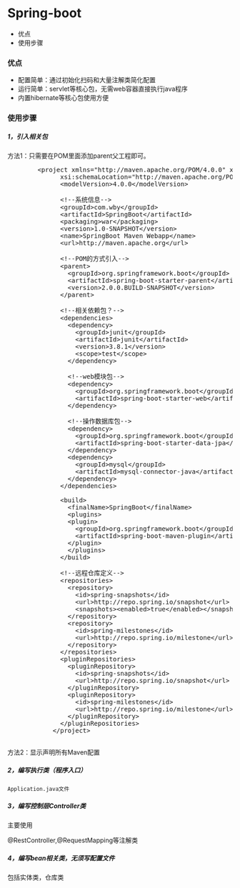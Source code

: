 # Spring-boot
* 优点
* 使用步骤
### 优点
 * 配置简单：通过初始化扫码和大量注解类简化配置
 * 运行简单：servlet等核心包，无需web容器直接执行java程序
 * 内置hibernate等核心包使用方便
 ### 使用步骤
 ##### 1，引入相关包
 方法1：只需要在POM里面添加parent父工程即可。
<pre>
        &lt;project xmlns="http://maven.apache.org/POM/4.0.0" xmlns:xsi="http://www.w3.org/2001/XMLSchema-instance"
              xsi:schemaLocation="http://maven.apache.org/POM/4.0.0 http://maven.apache.org/maven-v4_0_0.xsd"&gt;
              &lt;modelVersion&gt;4.0.0&lt;/modelVersion&gt;
            
              &lt;!--系统信息--&gt;
              &lt;groupId&gt;com.wby&lt;/groupId&gt;
              &lt;artifactId&gt;SpringBoot&lt;/artifactId&gt;
              &lt;packaging&gt;war&lt;/packaging&gt;
              &lt;version&gt;1.0-SNAPSHOT&lt;/version&gt;
              &lt;name&gt;SpringBoot Maven Webapp&lt;/name&gt;
              &lt;url&gt;http://maven.apache.org&lt;/url&gt;
            
              &lt;!--POM的方式引入--&gt;
              &lt;parent&gt;
                &lt;groupId&gt;org.springframework.boot&lt;/groupId&gt;
                &lt;artifactId&gt;spring-boot-starter-parent&lt;/artifactId&gt;
                &lt;version&gt;2.0.0.BUILD-SNAPSHOT&lt;/version&gt;
              &lt;/parent&gt;
            
              &lt;!--相关依赖包？--&gt;
              &lt;dependencies&gt;
                &lt;dependency&gt;
                  &lt;groupId&gt;junit&lt;/groupId&gt;
                  &lt;artifactId&gt;junit&lt;/artifactId&gt;
                  &lt;version&gt;3.8.1&lt;/version&gt;
                  &lt;scope&gt;test&lt;/scope&gt;
                &lt;/dependency&gt;
            
                &lt;!--web模块包--&gt;
                &lt;dependency&gt;
                  &lt;groupId&gt;org.springframework.boot&lt;/groupId&gt;
                  &lt;artifactId&gt;spring-boot-starter-web&lt;/artifactId&gt;
                &lt;/dependency&gt;
            
                &lt;!--操作数据库包--&gt;
                &lt;dependency&gt;
                  &lt;groupId&gt;org.springframework.boot&lt;/groupId&gt;
                  &lt;artifactId&gt;spring-boot-starter-data-jpa&lt;/artifactId&gt;
                &lt;/dependency&gt;
                &lt;dependency&gt;
                  &lt;groupId&gt;mysql&lt;/groupId&gt;
                  &lt;artifactId&gt;mysql-connector-java&lt;/artifactId&gt;
                &lt;/dependency&gt;
              &lt;/dependencies&gt;
            
              &lt;build&gt;
                &lt;finalName&gt;SpringBoot&lt;/finalName&gt;
                &lt;plugins&gt;
                &lt;plugin&gt;
                  &lt;groupId&gt;org.springframework.boot&lt;/groupId&gt;
                  &lt;artifactId&gt;spring-boot-maven-plugin&lt;/artifactId&gt;
                &lt;/plugin&gt;
                &lt;/plugins&gt;
              &lt;/build&gt;
            
              &lt;!--远程仓库定义--&gt;
              &lt;repositories&gt;
                &lt;repository&gt;
                  &lt;id&gt;spring-snapshots&lt;/id&gt;
                  &lt;url&gt;http://repo.spring.io/snapshot&lt;/url&gt;
                  &lt;snapshots&gt;&lt;enabled&gt;true&lt;/enabled&gt;&lt;/snapshots&gt;
                &lt;/repository&gt;
                &lt;repository&gt;
                  &lt;id&gt;spring-milestones&lt;/id&gt;
                  &lt;url&gt;http://repo.spring.io/milestone&lt;/url&gt;
                &lt;/repository&gt;
              &lt;/repositories&gt;
              &lt;pluginRepositories&gt;
                &lt;pluginRepository&gt;
                  &lt;id&gt;spring-snapshots&lt;/id&gt;
                  &lt;url&gt;http://repo.spring.io/snapshot&lt;/url&gt;
                &lt;/pluginRepository&gt;
                &lt;pluginRepository&gt;
                  &lt;id&gt;spring-milestones&lt;/id&gt;
                  &lt;url&gt;http://repo.spring.io/milestone&lt;/url&gt;
                &lt;/pluginRepository&gt;
              &lt;/pluginRepositories&gt;
            &lt;/project&gt;
    </pre>
方法2：显示声明所有Maven配置

 ##### 2，编写执行类（程序入口）
    Application.java文件
 
 ##### 3，编写控制层Controller类
 主要使用<p>
 @RestController,@RequestMapping等注解类
 ##### 4，编写bean相关类，无须写配置文件
 包括实体类，仓库类
 